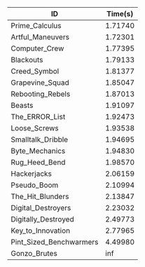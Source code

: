 |ID|Time(s)|
|-|-|
|Prime_Calculus|1.71740|
|Artful_Maneuvers|1.72301|
|Computer_Crew|1.77395|
|Blackouts|1.79133|
|Creed_Symbol|1.81377|
|Grapevine_Squad|1.85047|
|Rebooting_Rebels|1.87013|
|Beasts|1.91097|
|The_ERROR_List|1.92473|
|Loose_Screws|1.93538|
|Smalltalk_Dribble|1.94695|
|Byte_Mechanics|1.94830|
|Rug_Heed_Bend|1.98570|
|Hackerjacks|2.06159|
|Pseudo_Boom|2.10994|
|The_Hit_Blunders|2.13847|
|Digital_Destroyers|2.23032|
|Digitally_Destroyed|2.49773|
|Key_to_Innovation|2.77965|
|Pint_Sized_Benchwarmers|4.49980|
|Gonzo_Brutes|inf|

